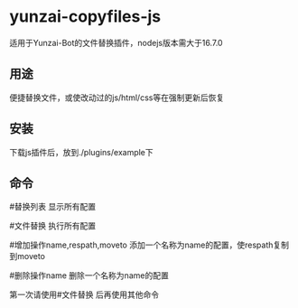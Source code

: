 # yunzai-copyfiles-js
适用于Yunzai-Bot的文件替换插件，nodejs版本需大于16.7.0

## **用途**

便捷替换文件，或使改动过的js/html/css等在强制更新后恢复

## **安装**
下载js插件后，放到./plugins/example下
## **命令**

#替换列表 显示所有配置

#文件替换 执行所有配置

#增加操作name,respath,moveto 添加一个名称为name的配置，使respath复制到moveto

#删除操作name 删除一个名称为name的配置

第一次请使用#文件替换 后再使用其他命令
